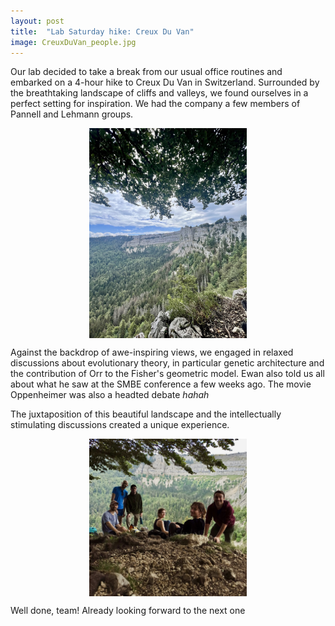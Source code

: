 ```yaml
---
layout: post
title:  "Lab Saturday hike: Creux Du Van"
image: CreuxDuVan_people.jpg
---
```


Our lab decided to take a break from our usual office routines and embarked on a 4-hour hike to Creux Du Van in Switzerland. 
Surrounded by the breathtaking landscape of cliffs and valleys, we found ourselves in a perfect setting for inspiration. 
We had the company a few members of Pannell and Lehmann groups. 

<img src="/assets/images/CreuxDuVan.jpeg"  width="50%" style="display:block;margin-left:auto;margin-right:auto;">

Against the backdrop of awe-inspiring views, we engaged in relaxed discussions about evolutionary theory, in particular genetic architecture and the contribution of Orr to the Fisher's geometric model.
Ewan also told us all about what he saw at the SMBE conference a few weeks ago.
The movie Oppenheimer was also a headted debate *hahah*


The juxtaposition of this beautiful landscape and the intellectually stimulating discussions created a unique experience. 

<img src="/assets/images/CreuxDuVan_people.jpg"  width="50%" style="display:block;margin-left:auto;margin-right:auto;">

Well done, team! Already looking forward to the next one 